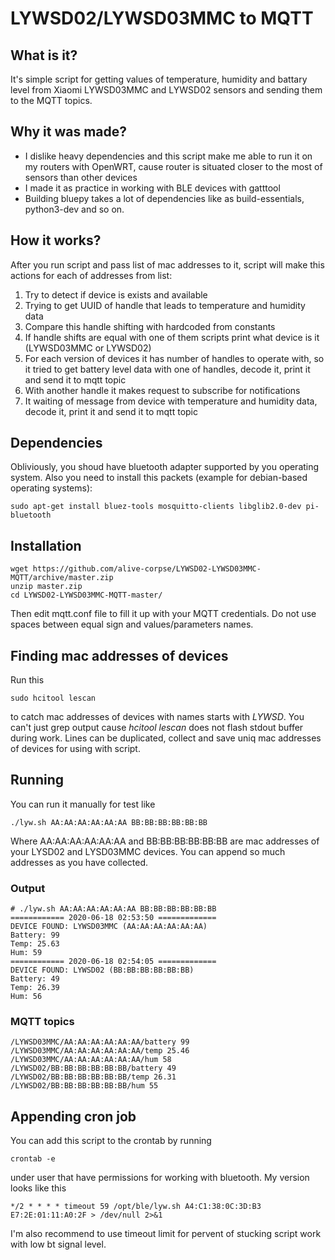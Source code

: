 # LYWSD02/LYWSD03MMC to MQTT

## What is it?

It's simple script for getting values of temperature, humidity and battary level from Xiaomi LYWSD03MMC and LYWSD02 sensors and sending them to the MQTT topics.

## Why it was made?

* I dislike heavy dependencies and this script make me able to run it on my routers with OpenWRT, cause router is situated closer to the most of sensors than other devices
* I made it as practice in working with BLE devices with gatttool
* Building bluepy takes a lot of dependencies like as build-essentials, python3-dev and so on.

## How it works?

After you run script and pass list of mac addresses to it, script will make this actions for each of addresses from list:
1. Try to detect if device is exists and available
2. Trying to get UUID of handle that leads to temperature and humidity data
3. Compare this handle shifting with hardcoded from constants
4. If handle shifts are equal with one of them scripts print what device is it (LYWSD03MMC or LYWSD02)
5. For each version of devices it has number of handles to operate with, so it tried to get battery level data with one of handles, decode it, print it and send it to mqtt topic
6. With another handle it makes request to subscribe for notifications
7. It waiting of message from device with temperature and humidity data, decode it, print it and send it to mqtt topic

## Dependencies

Obliviously, you shoud have bluetooth adapter supported by you operating system. Also you need to install this packets (example for debian-based operating systems):
```
sudo apt-get install bluez-tools mosquitto-clients libglib2.0-dev pi-bluetooth 
```

## Installation
```
wget https://github.com/alive-corpse/LYWSD02-LYWSD03MMC-MQTT/archive/master.zip
unzip master.zip
cd LYWSD02-LYWSD03MMC-MQTT-master/
```
Then edit mqtt.conf file to fill it up with your MQTT credentials. Do not use spaces between equal sign and values/parameters names.

## Finding mac addresses of devices

Run this
```
sudo hcitool lescan
```
to catch mac addresses of devices with names starts with _LYWSD_. You can't just grep output cause *hcitool lescan* does not flash stdout buffer during work. Lines can be duplicated, collect and save uniq mac addresses of devices for using with script.

## Running

You can run it manually for test like 
```
./lyw.sh AA:AA:AA:AA:AA:AA BB:BB:BB:BB:BB:BB
``` 
Where AA:AA:AA:AA:AA:AA and BB:BB:BB:BB:BB:BB are mac addresses of your LYSD02 and LYSD03MMC devices. You can append so much addresses as you have collected.

### Output
```
# ./lyw.sh AA:AA:AA:AA:AA:AA BB:BB:BB:BB:BB:BB
============ 2020-06-18 02:53:50 =============
DEVICE FOUND: LYWSD03MMC (AA:AA:AA:AA:AA:AA)
Battery: 99
Temp: 25.63
Hum: 59
============ 2020-06-18 02:54:05 =============
DEVICE FOUND: LYWSD02 (BB:BB:BB:BB:BB:BB)
Battery: 49
Temp: 26.39
Hum: 56
```
### MQTT topics 
```
/LYWSD03MMC/AA:AA:AA:AA:AA:AA/battery 99
/LYWSD03MMC/AA:AA:AA:AA:AA:AA/temp 25.46
/LYWSD03MMC/AA:AA:AA:AA:AA:AA/hum 58
/LYWSD02/BB:BB:BB:BB:BB:BB/battery 49
/LYWSD02/BB:BB:BB:BB:BB:BB/temp 26.31
/LYWSD02/BB:BB:BB:BB:BB:BB/hum 55
```

## Appending cron job
You can add this script to the crontab by running
```
crontab -e
```
under user that have permissions for working with bluetooth. My version looks like this
```
*/2 * * * * timeout 59 /opt/ble/lyw.sh A4:C1:38:0C:3D:B3 E7:2E:01:11:A0:2F > /dev/null 2>&1
```
I'm also recommend to use timeout limit for pervent of stucking script work with low bt signal level.
